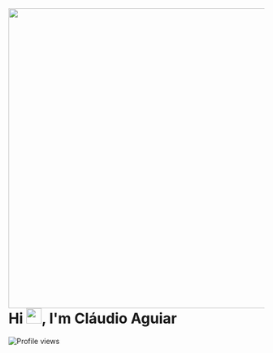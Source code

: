<img align="right" height="590em" src="https://raw.githubusercontent.com/gist/claudioaguiarg/09994aea6c4ff744884057d39e5e51c8/raw/aa403bd688e31e4439c9e2b5a0ddce3f570903ac/githubcard.svg"/>
<h1 align="left">Hi <img src="https://raw.githubusercontent.com/kaueMarques/kaueMarques/master/hi.gif" height="30px">, I'm Cláudio Aguiar</h1>
<p align="left"> <img src="https://komarev.com/ghpvc/?username=claudioaguiarg&color=yellow" alt="Profile views" /> </p>
